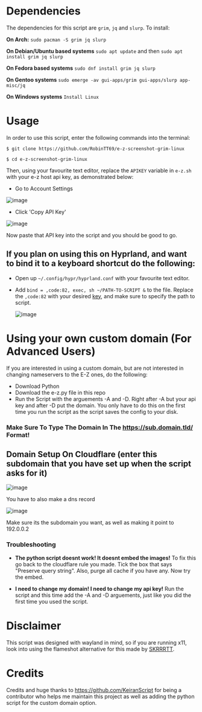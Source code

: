 # Dependencies
The dependencies for this script are `grim`, `jq` and `slurp`. To install:

**On Arch:** `sudo pacman -S grim jq slurp`

**On Debian/Ubuntu based systems** `sudo apt update` and then
`sudo apt install grim jq slurp`

**On Fedora based systems** `sudo dnf install grim jq slurp`

**On Gentoo systems** `sudo emerge -av gui-apps/grim gui-apps/slurp app-misc/jq`

**On Windows systems** `Install Linux`

# Usage

In order to use this script, enter the following commands into the terminal:

`$ git clone https://github.com/RobinTT69/e-z-screenshot-grim-linux`

`$ cd e-z-screenshot-grim-linux`

Then, using your favourite text editor, replace the `APIKEY` variable in
`e-z.sh` with your e-z host api key, as demonstrated below:

- Go to Account Settings

![image](https://i.e-z.host/pics/m9j6jk3a.png)

- Click 'Copy API Key'

![image](https://i.e-z.host/pics/inmghmtw.png)

Now paste that API key into the script and you should be good to go. 

## **If you plan on using this on Hyprland, and want to bind it to a keyboard shortcut do the following:**

  - Open up `~/.config/hypr/hyprland.conf` with your favourite text editor.
  - Add `bind = ,code:82, exec, sh ~/PATH-TO-SCRIPT &` to the file. Replace the `,code:82` with your desired [key](https://wiki.hyprland.org/Configuring/Binds/), and make sure to specify the path to script.
  
    ![image](https://i.e-z.host/fyp7qsmt.png)

# Using your own custom domain (For Advanced Users)

If you are interested in using a custom domain, but are not interested in changing nameservers to the E-Z ones, do the following: 

- Download Python
- Download the e-z.py file in this repo
- Run the Script with the arguements -A and -D. Right after -A but your api key and after -D put the domain. You only have to do this on the first time you run the script as the script saves the config to your disk.
### Make Sure To Type The Domain In The https://sub.domain.tld/ Format!

## Domain Setup On Cloudflare (enter this subdomain that you have set up when the script asks for it)
![image](https://r2.e-z.host/ca19848c-de8c-4cae-9a10-858d6fd864b7/joyc6m3h.jpeg)

You have to also make a dns record

![image](https://r2.e-z.host/8a13052f-8c12-4034-b99f-0155cc616583/f5jrvtyn.png)

Make sure its the subdomain you want, as well as making it point to 192.0.0.2

### Troubleshooting
- **The python script doesnt work! It doesnt embed the images!** 
To fix this go back to the cloudflare rule you made. Tick the box that says "Preserve query string". Also, purge all cache if you have any. Now try the embed.

- **I need to change my domain! I need to change my api key!**
Run the script and this time add the -A and -D arguements, just like you did the first time you used the script.

# Disclaimer

This script was designed with wayland in mind, so if you are running x11, look into using the flameshot alternative for this made by [SKRRRTT](https://github.com/ignSKRRRTT/e-z-flameshot-script).

# Credits
Credits and huge thanks to https://github.com/KeiranScript for being a contributor who helps me maintain this project as well as adding the python script for the custom domain option.
